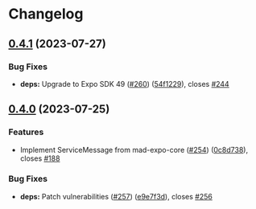 # Changelog

## [0.4.1](https://github.com/equinor/hearing-test/compare/v0.4.0...v0.4.1) (2023-07-27)


### Bug Fixes

* **deps:** Upgrade to Expo SDK 49 ([#260](https://github.com/equinor/hearing-test/issues/260)) ([54f1229](https://github.com/equinor/hearing-test/commit/54f1229710f1c61fa3f99afd8e16d7367c02c195)), closes [#244](https://github.com/equinor/hearing-test/issues/244)

## [0.4.0](https://github.com/equinor/hearing-test/compare/v0.3.2...v0.4.0) (2023-07-25)


### Features

* Implement ServiceMessage from mad-expo-core ([#254](https://github.com/equinor/hearing-test/issues/254)) ([0c8d738](https://github.com/equinor/hearing-test/commit/0c8d7380aadfa12e6f831f97cd6d91408a670743)), closes [#188](https://github.com/equinor/hearing-test/issues/188)


### Bug Fixes

* **deps:** Patch vulnerabilities ([#257](https://github.com/equinor/hearing-test/issues/257)) ([e9e7f3d](https://github.com/equinor/hearing-test/commit/e9e7f3d27889b6f8db6c3721a1ab0b226cddab15)), closes [#256](https://github.com/equinor/hearing-test/issues/256)
